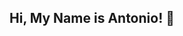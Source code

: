 ## Hi, My Name is Antonio! 👋

<!--
**aedwardz/aedwardz** is a ✨ _special_ ✨ repository because its `README.md` (this file) appears on your GitHub profile.

Here are some ideas to get you started:

- 🔭 I’m currently a Software Development Intern at [NeverEnding, Inc.] (https://beneverending.com/)
- 🌱 I’m currently studying computer science at University of California, Irvine!
- 👯 I’m looking to collaborate on ...
- 🤔 I’m looking for help with ...
- 💬 Ask me about ...
- 📫 How to reach me: ...
- 😄 Pronouns: ...
- ⚡ Fun fact: ...
-->
